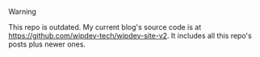 > [!WARNING]
> This repo is outdated. My current blog's source code is at <https://github.com/wipdev-tech/wipdev-site-v2>.
> It includes all this repo's posts plus newer ones.
